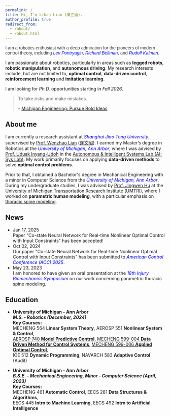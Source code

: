 ```yaml
---
permalink: /
title: Hi, I'm Lihan Lian (廉立涵).
author_profile: true
redirect_from: 
  - /about/
  - /about.html
---
```

<p style="color: #333333; font-family: 'Helvetica', sans-serif;">
    I am a robotics enthusiast with a deep admiration for the pioneers of modern control theory, including 
    <span style="color:blue; font-style: italic">Lev Pontryagin</span>, 
    <span style="color:blue; font-style: italic">Richard Bellman</span>, 
    and <span style="color:blue; font-style: italic">Rudolf Kalman</span>.
</p>

I am passionate about robotics, particularly in areas such as **legged robots**, **robotic manipulation**, and **autonomous driving**. My research interests include, but are not limited to, **optimal control**, **data-driven control**, **reinforcement learning** and **imitation learning**.

I am looking for *Ph.D.* opportunities starting in *Fall 2026*.

<blockquote class="quote">
  <p>To take risks and make mistakes.</p>
  <footer>&#8211; <i class="fab fa-youtube"></i> <a href="https://www.youtube.com/watch?v=myC0TGPPYiA" target="_blank">Michigan Engineering: Pursue Bold Ideas </a> </footer>
</blockquote>

## About me

I am currently a research assistant at <span style="color:blue">*Shanghai Jiao Tong University*</span>, supervised by [Prof. Wenzhao Lian](https://lianwenzhao.github.io/) ([连文昭](https://soai.sjtu.edu.cn/cn/facultydetails/zzjs/lianwenzhao)). I earned my Master’s degree in Robotics at the <span style="color:blue">*University of Michigan, Ann Arbor*</span>, where I was advised by [Prof. Uduak Inyang-Udoh](https://me.engin.umich.edu/people/faculty/uduak-inyang-udoh/) in the [Autonomous & Intelligent Systems Lab (AI-Sys Lab)](https://aisys.engin.umich.edu/). My work primarily focuses on applying **data-driven methods** to solve **optimal control problems**. 

Prior to that, I obtained a Bachelor's degree in Mechanical Engineering with a minor in Computer Science from the <span style="color:blue">*University of Michigan, Ann Arbor*</span>. During my undergraduate studies, I was advised by [Prof. Jingwen Hu](https://me.engin.umich.edu/people/faculty/jingwen-hu/) at the [University of Michigan Transportation Research Institute (UMTRI)](https://www.umtri.umich.edu/), where I worked on **parametric human modeling**, with a particular emphasis on [thoracic spine modeling](https://saemobilus.sae.org/articles/a-parametric-thoracic-spine-model-accounting-geometric-variations-age-sex-stature-body-mass-index-09-11-02-0012).

## News

<div class="news-section">
  <ul class="news-list">
    <li>
      <div class="news-date">Jan 17, 2025</div>
      <div class="news-content"> Paper "Co-state Neural Network for Real-time Nonlinear Optimal Control with Input Constraints" has been accepted!</div>
    </li>
    <li>
      <div class="news-date">Oct 02, 2024</div>
      <div class="news-content"> Our paper "Co-state Neural Network for Real-time Nonlinear Optimal Control with Input Constraints" has been submitted to <span style="color:blue; font-style: italic;"> American Control Conference (ACC) 2025</span>.</div>
    </li>
    <li>
      <div class="news-date">May 23, 2023</div>
      <div class="news-content">I am honored to have given an oral presentation at the <span style="color:blue; font-style: italic;">18th Injury Biomechanics Symposium</span> on our work concerning parametric thoracic spine modeling.</div> 
    </li>
  </ul>
</div>

## Education

- **University of Michigan - Ann Arbor**<br>
  **_M.S. - Robotics (December, 2024)_** <br>
  **Key Courses:** <br> MECHENG 564 **Linear System Theory**, AEROSP 551 **Nonlinear System & Control**, <br> <i class="fa-brands fa-github"></i> [AEROSP 740 **Model Predictive Control**](https://github.com/lihanlian/simple-mpc-cbf), <i class="fa-brands fa-github"></i> [MECHENG 599-004 **Data Driven Method for Control Systems**](https://github.com/lihanlian/trajectory-tracking-ilc), <i class="fa-brands fa-github"></i> [MECHENG 599-006 **Applied Optimal Control**](https://github.com/lihanlian/motion-planning-mpc), <br>IOE 512 **Dynamic Programming**, NAVARCH 583 **Adaptive Control** (Audit)

- **University of Michigan - Ann Arbor**<br>
  **_B.S.E. - Mechanical Engineering, Minor - Computer Science (April, 2023)_** <br>
  **Key Courses:**<br> MECHENG 461 **Automatic Control**, EECS 281 **Data Structures & Algorithms**, <br>EECS 445 **Intro to Machine Learning**, EECS 492 **Intro to Artificial Intelligence**

<!-- This is the front page of a website that is powered by the [Academic Pages template](https://github.com/academicpages/academicpages.github.io) and hosted on GitHub pages. [GitHub pages](https://pages.github.com) is a free service in which websites are built and hosted from code and data stored in a GitHub repository, automatically updating when a new commit is made to the respository. This template was forked from the [Minimal Mistakes Jekyll Theme](https://mmistakes.github.io/minimal-mistakes/) created by Michael Rose, and then extended to support the kinds of content that academics have: publications, talks, teaching, a portfolio, blog posts, and a dynamically-generated CV. You can fork [this repository](https://github.com/academicpages/academicpages.github.io) right now, modify the configuration and markdown files, add your own PDFs and other content, and have your own site for free, with no ads! An older version of this template powers my own personal website at [stuartgeiger.com](http://stuartgeiger.com), which uses [this Github repository](https://github.com/staeiou/staeiou.github.io).

A data-driven personal website
======
Like many other Jekyll-based GitHub Pages templates, Academic Pages makes you separate the website's content from its form. The content & metadata of your website are in structured markdown files, while various other files constitute the theme, specifying how to transform that content & metadata into HTML pages. You keep these various markdown (.md), YAML (.yml), HTML, and CSS files in a public GitHub repository. Each time you commit and push an update to the repository, the [GitHub pages](https://pages.github.com/) service creates static HTML pages based on these files, which are hosted on GitHub's servers free of charge.

Many of the features of dynamic content management systems (like Wordpress) can be achieved in this fashion, using a fraction of the computational resources and with far less vulnerability to hacking and DDoSing. You can also modify the theme to your heart's content without touching the content of your site. If you get to a point where you've broken something in Jekyll/HTML/CSS beyond repair, your markdown files describing your talks, publications, etc. are safe. You can rollback the changes or even delete the repository and start over -- just be sure to save the markdown files! Finally, you can also write scripts that process the structured data on the site, such as [this one](https://github.com/academicpages/academicpages.github.io/blob/master/talkmap.ipynb) that analyzes metadata in pages about talks to display [a map of every location you've given a talk](https://academicpages.github.io/talkmap.html).

Getting started
======
1. Register a GitHub account if you don't have one and confirm your e-mail (required!)
1. Fork [this repository](https://github.com/academicpages/academicpages.github.io) by clicking the "fork" button in the top right. 
1. Go to the repository's settings (rightmost item in the tabs that start with "Code", should be below "Unwatch"). Rename the repository "[your GitHub username].github.io", which will also be your website's URL.
1. Set site-wide configuration and create content & metadata (see below -- also see [this set of diffs](http://archive.is/3TPas) showing what files were changed to set up [an example site](https://getorg-testacct.github.io) for a user with the username "getorg-testacct")
1. Upload any files (like PDFs, .zip files, etc.) to the files/ directory. They will appear at https://[your GitHub username].github.io/files/example.pdf.  
1. Check status by going to the repository settings, in the "GitHub pages" section

Site-wide configuration
------
The main configuration file for the site is in the base directory in [_config.yml](https://github.com/academicpages/academicpages.github.io/blob/master/_config.yml), which defines the content in the sidebars and other site-wide features. You will need to replace the default variables with ones about yourself and your site's github repository. The configuration file for the top menu is in [_data/navigation.yml](https://github.com/academicpages/academicpages.github.io/blob/master/_data/navigation.yml). For example, if you don't have a portfolio or blog posts, you can remove those items from that navigation.yml file to remove them from the header. 

Create content & metadata
------
For site content, there is one markdown file for each type of content, which are stored in directories like _publications, _talks, _posts, _teaching, or _pages. For example, each talk is a markdown file in the [_talks directory](https://github.com/academicpages/academicpages.github.io/tree/master/_talks). At the top of each markdown file is structured data in YAML about the talk, which the theme will parse to do lots of cool stuff. The same structured data about a talk is used to generate the list of talks on the [Talks page](https://academicpages.github.io/talks), each [individual page](https://academicpages.github.io/talks/2012-03-01-talk-1) for specific talks, the talks section for the [CV page](https://academicpages.github.io/cv), and the [map of places you've given a talk](https://academicpages.github.io/talkmap.html) (if you run this [python file](https://github.com/academicpages/academicpages.github.io/blob/master/talkmap.py) or [Jupyter notebook](https://github.com/academicpages/academicpages.github.io/blob/master/talkmap.ipynb), which creates the HTML for the map based on the contents of the _talks directory).

**Markdown generator**

I have also created [a set of Jupyter notebooks](https://github.com/academicpages/academicpages.github.io/tree/master/markdown_generator
) that converts a CSV containing structured data about talks or presentations into individual markdown files that will be properly formatted for the Academic Pages template. The sample CSVs in that directory are the ones I used to create my own personal website at stuartgeiger.com. My usual workflow is that I keep a spreadsheet of my publications and talks, then run the code in these notebooks to generate the markdown files, then commit and push them to the GitHub repository.

How to edit your site's GitHub repository
------
Many people use a git client to create files on their local computer and then push them to GitHub's servers. If you are not familiar with git, you can directly edit these configuration and markdown files directly in the github.com interface. Navigate to a file (like [this one](https://github.com/academicpages/academicpages.github.io/blob/master/_talks/2012-03-01-talk-1.md) and click the pencil icon in the top right of the content preview (to the right of the "Raw | Blame | History" buttons). You can delete a file by clicking the trashcan icon to the right of the pencil icon. You can also create new files or upload files by navigating to a directory and clicking the "Create new file" or "Upload files" buttons. 

Example: editing a markdown file for a talk
![Editing a markdown file for a talk](/images/editing-talk.png)

For more info
------
More info about configuring Academic Pages can be found in [the guide](https://academicpages.github.io/markdown/). The [guides for the Minimal Mistakes theme](https://mmistakes.github.io/minimal-mistakes/docs/configuration/) (which this theme was forked from) might also be helpful. -->

